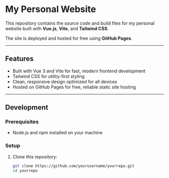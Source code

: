# My Personal Website

This repository contains the source code and build files for my personal website built with **Vue.js**, **Vite**, and **Tailwind CSS**.

The site is deployed and hosted for free using **GitHub Pages**.

---

## Features

- Built with Vue 3 and Vite for fast, modern frontend development
- Tailwind CSS for utility-first styling
- Clean, responsive design optimized for all devices
- Hosted on GitHub Pages for free, reliable static site hosting

---

## Development

### Prerequisites

- Node.js and npm installed on your machine

### Setup

1. Clone this repository:

   ```bash
   git clone https://github.com/yourusername/yourrepo.git
   cd yourrepo
